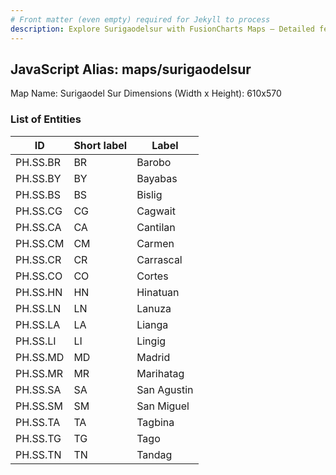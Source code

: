 ```yaml
---
# Front matter (even empty) required for Jekyll to process
description: Explore Surigaodelsur with FusionCharts Maps – Detailed features for seamless integration. Try now & enhance your data visualization today! 
---
```


## JavaScript Alias: maps/surigaodelsur

Map Name: Surigaodel Sur
Dimensions (Width x Height): 610x570





### List of Entities

ID | Short label | Label
---|---|---|
PH.SS.BR | BR | Barobo
PH.SS.BY | BY | Bayabas
PH.SS.BS | BS | Bislig
PH.SS.CG | CG | Cagwait
PH.SS.CA | CA | Cantilan
PH.SS.CM | CM | Carmen
PH.SS.CR | CR | Carrascal
PH.SS.CO | CO | Cortes
PH.SS.HN | HN | Hinatuan
PH.SS.LN | LN | Lanuza
PH.SS.LA | LA | Lianga
PH.SS.LI | LI | Lingig
PH.SS.MD | MD | Madrid
PH.SS.MR | MR | Marihatag
PH.SS.SA | SA | San Agustin
PH.SS.SM | SM | San Miguel
PH.SS.TA | TA | Tagbina
PH.SS.TG | TG | Tago
PH.SS.TN | TN | Tandag